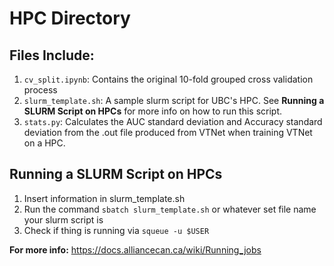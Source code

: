 # HPC Directory 
## Files Include:
1. `cv_split.ipynb`: Contains the original 10-fold grouped cross validation process
2. `slurm_template.sh`: A sample slurm script for UBC's HPC. See **Running a SLURM Script on HPCs** for more info on how to run this script.
3. `stats.py`: Calculates the AUC standard deviation and Accuracy standard deviation from the .out file produced from VTNet when training VTNet on a HPC.

## Running a SLURM Script on HPCs 

1. Insert information in slurm_template.sh
3. Run the command `sbatch slurm_template.sh` or whatever set file name your slurm script is 
4. Check if thing is running via `squeue -u $USER`

**For more info:** https://docs.alliancecan.ca/wiki/Running_jobs 
